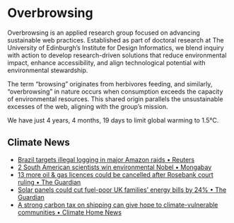 # Overbrowsing

Overbrowsing is an applied research group focused on advancing sustainable web practices. Established as part of doctoral research at The University of Edinburgh’s Institute for Design Informatics, we blend inquiry with action to develop research-driven solutions that reduce environmental impact, enhance accessibility, and align technological potential with environmental stewardship.

The term “browsing” originates from herbivores feeding, and similarly, “overbrowsing” in nature occurs when consumption exceeds the capacity of environmental resources. This shared origin parallels the unsustainable excesses of the web, aligning with the group’s mission.

<!-- clock-time -->
We have just 4 years, 4 months, 19 days to limit global warming to 1.5°C.
<!-- /clock-time -->

## Climate News
<!-- clock-news -->
- [Brazil targets illegal logging in major Amazon raids • Reuters](https://www.reuters.com/world/americas/brazil-targets-illegal-logging-major-amazon-raids-2025-02-17/ )
- [2 South American scientists win environmental Nobel • Mongabay](https://news.mongabay.com/short-article/2025/02/two-south-american-scientists-win-environmental-nobel/ )
- [13 more oil & gas licences could be cancelled after Rosebank court ruling • The Guardian](https://www.theguardian.com/business/2025/feb/13/thirteen-more-oil-and-gas-licences-could-be-cancelled-after-rosebank-court-ruling )
- [Solar panels could cut fuel-poor UK families’ energy bills by 24% • The Guardian](https://www.theguardian.com/environment/2025/feb/13/solar-panels-could-cut-energy-bills-by-quarter-fuel-poor-uk-families-study )
- [A strong carbon tax on shipping can give hope to climate-vulnerable communities • Climate Home News](https://www.climatechangenews.com/2025/02/13/a-strong-carbon-tax-on-shipping-can-give-hope-to-climate-vulnerable-communities/ )
<!-- /clock-news -->

